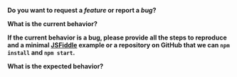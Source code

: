 <!--
  Before creating an issue please make sure you are using the latest version of the library.

  Also ensure you did at least one GitHub search in current issues, maybe your question was
  already answered
-->

**Do you want to request a *feature* or report a *bug*?**

**What is the current behavior?**

**If the current behavior is a bug, please provide all the steps to reproduce and a minimal
[JSFiddle](https://jsfiddle.net/) example or a repository on GitHub that we can `npm install`
and `npm start`.**

**What is the expected behavior?**
